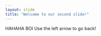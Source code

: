 ```yaml
---
layout: slide
title: "Welcome to our second slide!"
---
```

HAHAHA BOI
Use the left arrow to go back!
